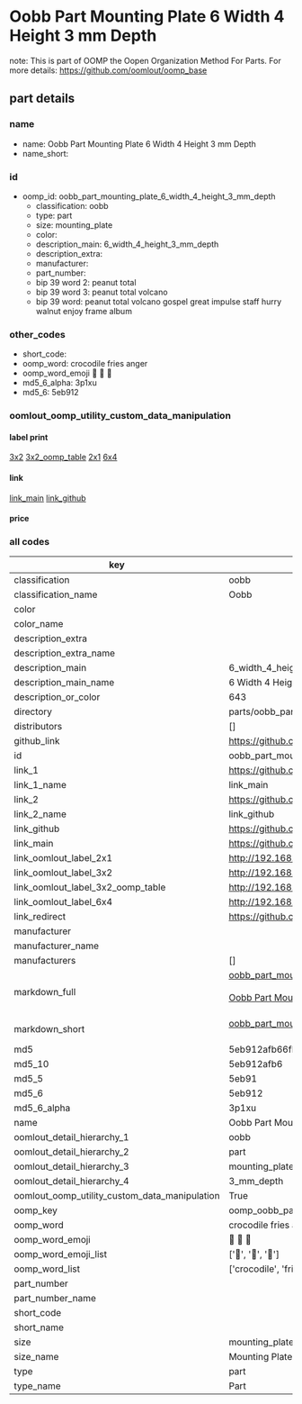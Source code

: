 # Oobb Part Mounting Plate 6 Width 4 Height 3 mm Depth  

note: This is part of OOMP the Oopen Organization Method For Parts. For more details: https://github.com/oomlout/oomp_base

##  part details
  







### name
* name: Oobb Part Mounting Plate 6 Width 4 Height 3 mm Depth
* name_short: 
### id
* oomp_id: oobb_part_mounting_plate_6_width_4_height_3_mm_depth
  * classification: oobb
  * type: part
  * size: mounting_plate
  * color: 
  * description_main: 6_width_4_height_3_mm_depth
  * description_extra: 
  * manufacturer: 
  * part_number: 
  * bip 39 word 2: peanut total
  * bip 39 word 3: peanut total volcano
  * bip 39 word: peanut total volcano gospel great impulse staff hurry walnut enjoy frame album

### other_codes
* short_code: 
* oomp_word: crocodile fries anger
* oomp_word_emoji :crocodile: :fries: :anger:
* md5_6_alpha: 3p1xu
* md5_6: 5eb912






### oomlout_oomp_utility_custom_data_manipulation
#### label print
[3x2](http://192.168.1.245:1112/?label=oomp%203p1xu)
[3x2_oomp_table](http://192.168.1.108:1112/?label=oomp%203p1xu)
[2x1](http://192.168.1.242:1112/?label=oomp%203p1xu)
[6x4](http://192.168.1.55:1112/?label=oomp%203p1xu)    

#### link

[link_main](https://github.com/oomlout/oomlout_oomp_version_1_messy/tree/main/parts/oobb_part_mounting_plate_6_width_4_height_3_mm_depth) [link_github](https://github.com/oomlout/oomlout_oomp_version_1_messy/tree/main/parts/oobb_part_mounting_plate_6_width_4_height_3_mm_depth)                             

#### price







### all codes 
| key | value |  
| --- | --- |  
| classification | oobb |  
| classification_name | Oobb |  
| color |  |  
| color_name |  |  
| description_extra |  |  
| description_extra_name |  |  
| description_main | 6_width_4_height_3_mm_depth |  
| description_main_name | 6 Width 4 Height 3 mm Depth |  
| description_or_color | 643 |  
| directory | parts/oobb_part_mounting_plate_6_width_4_height_3_mm_depth |  
| distributors | [] |  
| github_link | https://github.com/oomlout/oomlout_oomp_part_src/tree/main/parts/oobb_part_mounting_plate_6_width_4_height_3_mm_depth |  
| id | oobb_part_mounting_plate_6_width_4_height_3_mm_depth |  
| link_1 | https://github.com/oomlout/oomlout_oomp_version_1_messy/tree/main/parts/oobb_part_mounting_plate_6_width_4_height_3_mm_depth |  
| link_1_name | link_main |  
| link_2 | https://github.com/oomlout/oomlout_oomp_version_1_messy/tree/main/parts/oobb_part_mounting_plate_6_width_4_height_3_mm_depth |  
| link_2_name | link_github |  
| link_github | https://github.com/oomlout/oomlout_oomp_version_1_messy/tree/main/parts/oobb_part_mounting_plate_6_width_4_height_3_mm_depth |  
| link_main | https://github.com/oomlout/oomlout_oomp_version_1_messy/tree/main/parts/oobb_part_mounting_plate_6_width_4_height_3_mm_depth |  
| link_oomlout_label_2x1 | http://192.168.1.242:1112/?label=oomp%203p1xu |  
| link_oomlout_label_3x2 | http://192.168.1.245:1112/?label=oomp%203p1xu |  
| link_oomlout_label_3x2_oomp_table | http://192.168.1.108:1112/?label=oomp%203p1xu |  
| link_oomlout_label_6x4 | http://192.168.1.55:1112/?label=oomp%203p1xu |  
| link_redirect | https://github.com/oomlout/oomlout_oomp_version_1_messy/tree/main/parts/oobb_part_mounting_plate_6_width_4_height_3_mm_depth |  
| manufacturer |  |  
| manufacturer_name |  |  
| manufacturers | [] |  
| markdown_full | [oobb_part_mounting_plate_6_width_4_height_3_mm_depth](none)<br>[](none)<br>[Oobb Part Mounting Plate 6 Width 4 Height 3 Mm Depth](none)<br><br> |  
| markdown_short | [oobb_part_mounting_plate_6_width_4_height_3_mm_depth](none)<br><br> |  
| md5 | 5eb912afb66fba81c8b3164deb79750f |  
| md5_10 | 5eb912afb6 |  
| md5_5 | 5eb91 |  
| md5_6 | 5eb912 |  
| md5_6_alpha | 3p1xu |  
| name | Oobb Part Mounting Plate 6 Width 4 Height 3 mm Depth |  
| oomlout_detail_hierarchy_1 | oobb |  
| oomlout_detail_hierarchy_2 | part |  
| oomlout_detail_hierarchy_3 | mounting_plate |  
| oomlout_detail_hierarchy_4 | 3_mm_depth |  
| oomlout_oomp_utility_custom_data_manipulation | True |  
| oomp_key | oomp_oobb_part_mounting_plate_6_width_4_height_3_mm_depth |  
| oomp_word | crocodile fries anger |  
| oomp_word_emoji | :crocodile: :fries: :anger: |  
| oomp_word_emoji_list | [':crocodile:', ':fries:', ':anger:'] |  
| oomp_word_list | ['crocodile', 'fries', 'anger'] |  
| part_number |  |  
| part_number_name |  |  
| short_code |  |  
| short_name |  |  
| size | mounting_plate |  
| size_name | Mounting Plate |  
| type | part |  
| type_name | Part |  
